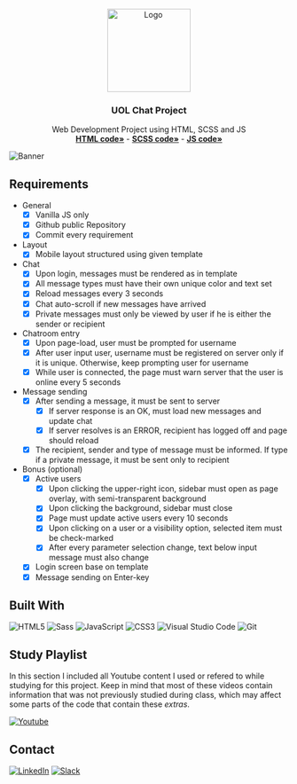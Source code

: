 <div id="top"></div>
<!--
*** Thanks for checking out the Best-README-Template. If you have a suggestion
*** that would make this better, please fork the repo and create a pull request
*** or simply open an issue with the tag "enhancement".
*** Don't forget to give the project a star!
*** Thanks again! Now go create something AMAZING! :D
-->

<!-- PROJECT SHIELDS -->
<!--
*** I'm using markdown "reference style" links for readability.
*** Reference links are enclosed in brackets [ ] instead of parentheses ( ).
*** See the bottom of this document for the declaration of the reference variables
*** for contributors-url, forks-url, etc. This is an optional, concise syntax you may use.
*** https://www.markdownguide.org/basic-syntax/#reference-style-links
-->

<!-- PROJECT LOGO -->
<br />
<div align="center">
  <a href="https://github.com/NivaldoFarias/projeto5-batepapouol">
    <img src="https://github.com/NivaldoFarias/projeto5-batepapouol/blob/main/dist/img/logo-uol-icon-512.png" alt="Logo" width="150">
  </a>

<h3 align="center">UOL Chat Project</h3>
<!--  <h6 align="center">WIP</h6> -->
  <p align="center">
    Web Development Project using HTML, SCSS and JS
    <br />
    <a href="https://github.com/NivaldoFarias/projeto5-batepapouol/blob/main/index.html"><strong>HTML code»</strong></a>
    -
    <a href="https://github.com/NivaldoFarias/projeto5-batepapouol/blob/main/scss/main.scss"><strong>SCSS code»</strong></a>
    -
    <a href="https://github.com/NivaldoFarias/projeto5-batepapouol/blob/main/js/script.js"><strong>JS code»</strong></a>
</div>

<!-- ABOUT THE PROJECT -->

![Banner](https://github.com/NivaldoFarias/projeto5-batepapouol/blob/main/dist/img/screenshots-showroom2.png?raw=true)

## Requirements

- General
  - [x] Vanilla JS only
  - [x] Github public Repository
  - [x] Commit every requirement
- Layout
  - [x] Mobile layout structured using given template
- Chat
  - [x] Upon login, messages must be rendered as in template
  - [x] All message types must have their own unique color and text set
  - [x] Reload messages every 3 seconds
  - [x] Chat auto-scroll if new messages have arrived
  - [x] Private messages must only be viewed by user if he is either the sender or recipient
- Chatroom entry
  - [x] Upon page-load, user must be prompted for username
  - [x] After user input user, username must be registered on server only if it is unique. Otherwise, keep prompting user for username
  - [x] While user is connected, the page must warn server that the user is online every 5 seconds
- Message sending
  - [x] After sending a message, it must be sent to server
    - [x] If server response is an OK, must load new messages and update chat
    - [x] If server resolves is an ERROR, recipient has logged off and page should reload
  - [x] The recipient, sender and type of message must be informed. If type if a private message, it must be sent only to recipient
- Bonus (optional)
  - [x] Active users
    - [x] Upon clicking the upper-right icon, sidebar must open as page overlay, with semi-transparent background
    - [x] Upon clicking the background, sidebar must close
    - [x] Page must update active users every 10 seconds
    - [x] Upon clicking on a user or a visibility option, selected item must be check-marked
    - [x] After every parameter selection change, text below input message must also change
  - [x] Login screen base on template
  - [x] Message sending on Enter-key

<!-- [![Product Name Screen Shot][product-screenshot]](https://example.com) -->

## Built With

![HTML5](https://img.shields.io/badge/html5-%23E34F26.svg?style=for-the-badge&logo=html5&logoColor=white)
![Sass](https://img.shields.io/badge/Sass-CC6699?style=for-the-badge&logo=sass&logoColor=white)
![JavaScript](https://img.shields.io/badge/JavaScript-F7DF1E?style=for-the-badge&logo=javascript&logoColor=black)
![CSS3](https://img.shields.io/badge/css3-%231572B6.svg?style=for-the-badge&logo=css3&logoColor=white)
![Visual Studio Code](https://img.shields.io/badge/Visual%20Studio%20Code-0078d7.svg?style=for-the-badge&logo=visual-studio-code&logoColor=white)
![Git](https://img.shields.io/badge/git-%23F05033.svg?style=for-the-badge&logo=git&logoColor=white)

<!-- Study Playlist -->

## Study Playlist

In this section I included all Youtube content I used or refered to while studying for this project. Keep in mind that most of these videos contain information that was not previously studied during class, which may affect some parts of the code that contain these _extras_.

<a href="https://youtube.com/playlist?list=PLoZj33I2-ANTWqU331l3ZGlZV8I7rr5ZN">![Youtube](https://img.shields.io/badge/YouTube-FF0000?style=for-the-badge&logo=youtube&logoColor=white)</a>

<!-- CONTACT -->

## Contact

[![LinkedIn][linkedin-shield]][linkedin-url]
[![Slack][slack-shield]][slack-url]

<!-- MARKDOWN LINKS & IMAGES -->
<!-- https://www.markdownguide.org/basic-syntax/#reference-style-links -->

[linkedin-shield]: https://img.shields.io/badge/-LinkedIn-black.svg?style=for-the-badge&logo=linkedin&colorB=blue
[linkedin-url]: https://www.linkedin.com/in/nivaldofarias/
[slack-shield]: https://img.shields.io/badge/Slack-4A154B?style=for-the-badge&logo=slack&logoColor=white
[slack-url]: https://driventurmas.slack.com/team/U02T6V2D8D8/

<!-- [product-screenshot]: images/screenshot.png -->
